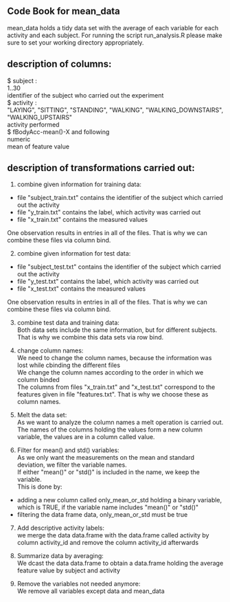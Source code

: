 Code Book for mean_data
-----------------------

mean_data holds a tidy data set with the average of each variable for each activity and each subject.
For running the script run_analysis.R please make sure to set your working directory appropriately.


description of columns:
-----------------------

$ subject :  
1..30  
identifier of the subject who carried out the experiment   
$ activity :   
"LAYING", "SITTING", "STANDING", "WALKING", "WALKING_DOWNSTAIRS", "WALKING_UPSTAIRS"  
activity performed  
$ fBodyAcc-mean()-X and following  
numeric  
mean of feature value  
	
description of transformations carried out:
-------------------------------------------

1. combine given information for training data:  
* file "subject_train.txt" contains the identifier of the subject which carried out the activity
* file "y_train.txt" contains the label, which activity was carried out 
* file "x_train.txt" contains the measured values
	
One observation results in entries in all of the files. That is why we can combine these files via column bind.  
	
2. combine given information for test data:  
* file "subject_test.txt" contains the identifier of the subject which carried out the activity
* file "y_test.txt" contains the label, which activity was carried out 
* file "x_test.txt" contains the measured values  
	
One observation results in entries in all of the files. That is why we can combine these files via column bind.  
	
3. combine test data and training data:  
Both data sets include the same information, but for different subjects. That is why we combine this data sets via row bind.
	
4. change column names:  
We need to change the column names, because the information was lost while cbinding the different files  
We change the column names according to the order in which we column binded  
The columns from files "x_train.txt" and "x_test.txt" correspond to the features given in file "features.txt". That is why we choose these as column names.  
	
5. Melt the data set:  
As we want to analyze the column names a melt operation is carried out.  
The names of the columns holding the values form a new column variable, the values are in a column called value.  

6. Filter for mean() and std() variables:  
As we only want the measurements on the mean and standard deviation, we filter the variable names.  
If either "mean()" or "std()" is included in the name, we keep the variable.  
This is done by:  
* adding a new column called only_mean_or_std holding a binary variable, which is TRUE, if the variable name includes "mean()" or "std()"
* filtering the data frame data, only_mean_or_std must be true  

7. Add descriptive activity labels:  
  we merge the data data.frame with the data.frame called activity by column activity_id and remove the column activity_id afterwards  
	
8. Summarize data by averaging:  
We dcast the data data.frame to obtain a data.frame holding the average feature value by subject and activity  

9. Remove the variables not needed anymore:  
We remove all variables except data and mean_data  
	
	


